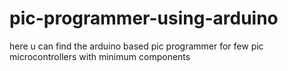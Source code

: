 # pic-programmer-using-arduino
here u can find the arduino based pic programmer for few pic microcontrollers with minimum components
